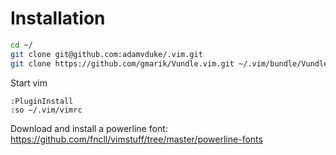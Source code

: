 # Installation

```bash
cd ~/
git clone git@github.com:adamvduke/.vim.git
git clone https://github.com/gmarik/Vundle.vim.git ~/.vim/bundle/Vundle.vim
```

Start vim

```vim
:PluginInstall
:so ~/.vim/vimrc
```

Download and install a powerline font: https://github.com/fncll/vimstuff/tree/master/powerline-fonts
